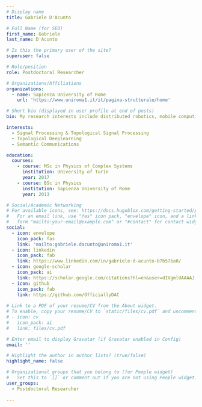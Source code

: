 ```yaml
---
# Display name
title: Gabriele D'Acunto

# Full Name (for SEO)
first_name: Gabriele
last_name: D'Acunto

# Is this the primary user of the site?
superuser: false

# Role/position
role: Postdoctoral Researcher

# Organizations/Affiliations
organizations:
  - name: Sapienza University of Rome
    url: 'https://www.uniroma1.it/it/pagina-strutturale/home'

# Short bio (displayed in user profile at end of posts)
bio: My research interests include distributed robotics, mobile computing and programmable matter.

interests:
  - Signal Processing & Topological Signal Processing
  - Topological Deeplearning
  - Semantic Communications

education:
  courses:
    - course: MSc in Physics of Complex Systems
      institution: University of Turin
      year: 2017
    - course: BSc in Physics
      institution: Sapienza University of Rome
      year: 2013

# Social/Academic Networking
# For available icons, see: https://docs.hugoblox.com/getting-started/page-builder/#icons
#   For an email link, use "fas" icon pack, "envelope" icon, and a link in the
#   form "mailto:your-email@example.com" or "#contact" for contact widget.
social:
  - icon: envelope
    icon_pack: fas
    link: 'mailto:gabriele.dacunto@uniroma1.it'
  - icon: linkedin
    icon_pack: fab
    link: https://www.linkedin.com/in/gabriele-d-acunto-b7b57ba0/
  - icon: google-scholar
    icon_pack: ai
    link: https://scholar.google.com/citations?hl=en&user=dIVgmlUAAAAJ
  - icon: github
    icon_pack: fab
    link: https://github.com/OfficiallyDAC
    
# Link to a PDF of your resume/CV from the About widget.
# To enable, copy your resume/CV to `static/files/cv.pdf` and uncomment the lines below.
# - icon: cv
#   icon_pack: ai
#   link: files/cv.pdf

# Enter email to display Gravatar (if Gravatar enabled in Config)
email: ''

# Highlight the author in author lists? (true/false)
highlight_name: false

# Organizational groups that you belong to (for People widget)
#   Set this to `[]` or comment out if you are not using People widget.
user_groups:
  - Postdoctoral Researcher
   
---
```


